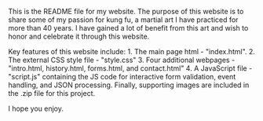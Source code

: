 This is the README file for my website.
The purpose of this website is to share some of my passion for kung fu, a martial art I have practiced
for more than 40 years.  I have gained a lot of benefit from this art and wish to honor and celebrate it through this website.

Key features of this website include:
    1. The main page html - "index.html".
    2. The external CSS style file - "style.css"
    3. Four additional webpages - "intro.html, history.html, forms.html, and contact.html"
    4. A JavaScript file - "script.js" containing the JS code for interactive form validation, event handling, and JSON processing.
    Finally, supporting images are included in the .zip file for this project.

I hope you enjoy.  